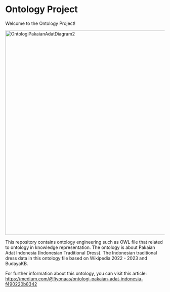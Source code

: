 # Ontology Project
Welcome to the Ontology Project!

<img width="645" alt="OntologiPakaianAdatDiagram2" src="https://user-images.githubusercontent.com/55981088/211832153-6b8bbf1a-ea61-45c3-8ab0-359ab095afa4.png">

This repository contains ontology engineering such as OWL file that related to ontology in knowledge representation.
The ontology is about Pakaian Adat Indonesia (Indonesian Traditional Dress). The Indonesian traditional dress data in this ontology file based on Wikipedia 2022 - 2023 and BudayaKB.

For further information about this ontology, you can visit this article: 
https://medium.com/@fiyonaas/ontologi-pakaian-adat-indonesia-f490220b8342
